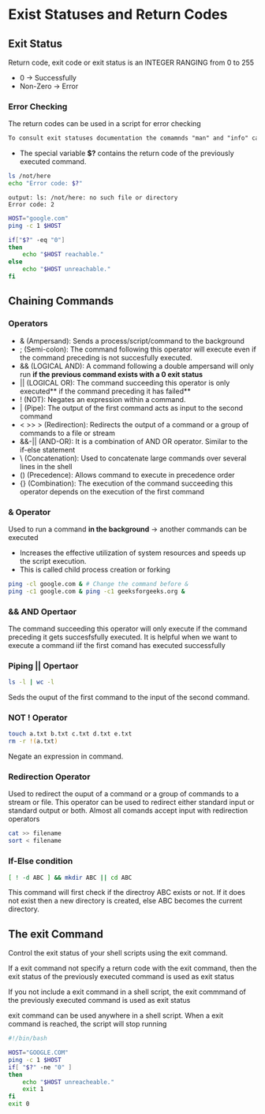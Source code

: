 # Exist Statuses and Return Codes

## Exit Status

Return code, exit code or exit status is an INTEGER RANGING from 0 to 255

- 0 -> Successfully
- Non-Zero -> Error

### Error Checking

The return codes can be used in a script for error checking

```txt
To consult exit statuses documentation the comamnds "man" and "info" can be useful.
```

- The special variable **$?** contains the return code of the previously executed command.

```sh
ls /not/here
echo "Error code: $?"
```

```
output: ls: /not/here: no such file or directory
Error code: 2
```

```sh
HOST="google.com"
ping -c 1 $HOST

if["$?" -eq "0"]
then
    echo "$HOST reachable."
else 
    echo "$HOST unreachable."
fi
```

## Chaining Commands

### Operators 

- & (Ampersand): Sends a process/script/command to the background
- ; (Semi-colon): The command following this operator will execute even if the command preceding is not succesfully executed.
- && (LOGICAL AND): A command following a double ampersand will only run **if the previous command exists with a 0 exit status**
- || (LOGICAL OR): The command succeeding this operator is only executed** if the command preceding it has failed**
- ! (NOT): Negates an expression within a command.
- | (Pipe): The output of the first command acts as input to the second command 
- < >> > (Redirection): Redirects the output of a command or a group of commands to a file or stream
- &&-|| (AND-OR): It is a combination of AND OR operator. Similar to the if-else statement
- \ (Concatenation): Used to concatenate large commands over several lines in the shell
- () (Precedence): Allows command to execute in precedence order
- {} (Combination): The execution of the command succeeding this operator depends on the execution of the first command

### & Operator

Used to run a command **in the background** -> another commands can be executed

- Increases the effective utilization of system resources and speeds up the script execution.
- This is called child process creation or forking

```bash
ping -cl google.com & # Change the command before &
ping -c1 google.com & ping -c1 geeksforgeeks.org &
```

### && AND Opertaor

The command succeeding this operator will only execute if the command preceding it gets succesfsfully executed. It is helpful when we want to execute a command iif the first comand has executed successfully

### Piping || Opertaor

```sh
ls -l | wc -l
```

Seds the ouput of the first command to the input of the second command.

### NOT ! Operator

```sh
touch a.txt b.txt c.txt d.txt e.txt
rm -r !(a.txt)
```

Negate an expression in command.

### Redirection Operator

Used to redirect the ouput of a command or a group of commands to a stream or file. This operator can be used to redirect either standard input or standard output or both. Almost all comands accept input with redirection operators

```sh
cat >> filename
sort < filename
```

### If-Else condition

```sh
[ ! -d ABC ] && mkdir ABC || cd ABC
```

This command will first check if the directroy ABC exists or not. If it does not exist then a new directory is created, else ABC becomes the current directory.

## The exit Command

Control the exit status of your shell scripts using the exit command.

If a exit command not specify a return code with the exit command, then the exit status of the previously executed command is used as exit status

If you not include a exit command in a shell script, the exit commmand of the previously executed command is used as exit status

exit command can be used anywhere in a shell script. When a exit command is reached, the script will stop running

```sh
#!/bin/bash

HOST="GOOGLE.COM"
ping -c 1 $HOST
if[ "$?" -ne "0" ]
then
    echo "$HOST unreacheable."
    exit 1
fi
exit 0
```


